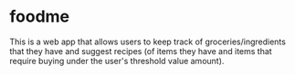 # foodme
This is a web app that allows users to keep track of groceries/ingredients that they have and suggest recipes (of items they have and items that require buying under the user's threshold value amount).
